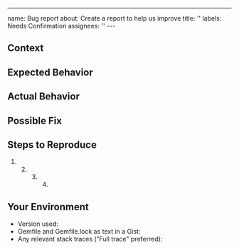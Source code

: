 ---
name: Bug report
about: Create a report to help us improve
title: ''
labels: Needs Confirmation
assignees: ''
---<!--- Provide a general summary of the issue in the Title above -->

## Context

<!--- Provide a more detailed introduction to the issue itself -->
<!--- How has this issue affected you? What were you trying to accomplish? -->

## Expected Behavior

<!--- Tell us what should happen -->

## Actual Behavior

<!--- Tell us what happens instead -->

## Possible Fix

<!--- Not obligatory, but suggest a fix or reason for the issue -->

## Steps to Reproduce

<!--- Provide a link to a live example, or an unambiguous set of steps to -->
<!--- reproduce this issue include code to reproduce, if relevant -->

1. 2. 3. 4.

## Your Environment

<!--- Include as many relevant details about the environment you experienced the issue in -->

- Version used:
- Gemfile and Gemfile.lock as text in a Gist:
- Any relevant stack traces ("Full trace" preferred):

<!--- Please remember to format code using triple backticks (`)
	  so that it is neatly formatted when the issue is posted. -->

<!--- In 99% of cases, this information is enough to determine the cause and
	  solution to the problem that is being described.

	  Any issue that is open for 14 days without actionable information or
	  activity will be marked as "stalled" and then closed. Stalled issues
	  can be re-opened if the information requested is provided. -->
